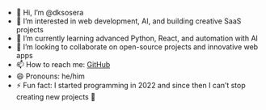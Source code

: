 - 👋 Hi, I’m @dksosera  
- 👀 I’m interested in web development, AI, and building creative SaaS projects  
- 🌱 I’m currently learning advanced Python, React, and automation with AI  
- 💞️ I’m looking to collaborate on open-source projects and innovative web apps  
- 📫 How to reach me: [GitHub](https://github.com/dksosera)  
- 😄 Pronouns: he/him  
- ⚡ Fun fact: I started programming in 2022 and since then I can’t stop creating new projects 🚀  

<!---
dksosera/dksosera is a ✨ special ✨ repository because its `README.md` (this file) appears on your GitHub profile.
You can click the Preview link to take a look at your changes.
--->
